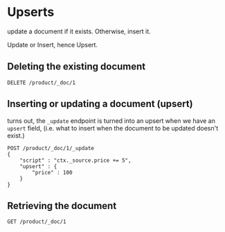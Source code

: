 # Upserts

update a document if it exists. Otherwise, insert it.

Update or Insert, hence Upsert.

## Deleting the existing document

```
DELETE /product/_doc/1
```

## Inserting or updating a document (upsert)

turns out, the `_update` endpoint is turned into an upsert when we have an `upsert` field, (i.e. what to insert when the document to be updated doesn't exist.)

```
POST /product/_doc/1/_update
{
    "script" : "ctx._source.price += 5",
    "upsert" : {
        "price" : 100
    }
}
```

## Retrieving the document

```
GET /product/_doc/1
```